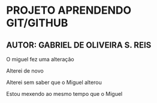 # PROJETO APRENDENDO GIT/GITHUB

## AUTOR: GABRIEL DE OLIVEIRA S. REIS

O miguel fez uma alteração

Alterei de novo 


Alterei sem saber que o Miguel alterou

Estou mexendo ao mesmo tempo que o Miguel

